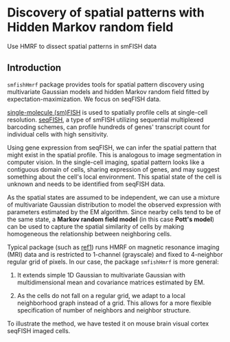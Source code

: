 # Discovery of spatial patterns with Hidden Markov random field

Use HMRF to dissect spatial patterns in smFISH data


## Introduction

`smfishHmrf` package provides tools for spatial pattern discovery
using multivariate Gaussian models and hidden Markov random field fitted by
expectation-maximization. We focus on seqFISH data.

[single-molecule (sm)FISH](https://www.ncbi.nlm.nih.gov/pmc/articles/PMC3126657/)
 is used to spatially profile cells at single-cell resolution. 
[seqFISH](https://www.ncbi.nlm.nih.gov/pmc/articles/PMC3418883/), 
a type of smFISH utilizing sequential multiplexed barcoding schemes, 
can profile hundreds of genes' transcript count for individual cells with high sensitivity.

Using gene expression from seqFISH, we can infer the spatial pattern that might
exist in the spatial profile. This is analogous to image segmentation in computer
vision. In the single-cell imaging, spatial pattern looks like a contiguous
domain of cells, sharing expression of genes, and may suggest something about 
the cell's local environment. This spatial state of the cell is unknown and 
needs to be identified from seqFISH data.

As the spatial states are assumed to be independent, we can use a mixture of multivariate
Gaussian distribution to model the observed expression with parameters estimated by the EM
algorithm. Since nearby cells tend to be of the same state, a **Markov
random field model** (in this case **Pott's model**) can be used to capture
the spatial similarity of cells by making homogeneous the relationship
between neighboring cells.

Typical package (such as [ref1](https://www.tandfonline.com/doi/abs/10.1198/jasa.2011.ap09529)) 
runs HMRF on magnetic resonance imaging (MRI) data and is restricted to 1-channel (grayscale) 
and fixed to 4-neighbor regular grid of pixels.
In our case, the package `smfishHmrf` is more general:

1. It extends simple 1D Gaussian to
multivariate Gaussian with multidimensional mean and covariance matrices estimated by
EM. 

2. As the cells do not fall on a regular grid, we adapt to a local neighborhood
graph instead of a grid. This allows for a more flexible specification of number of neighbors
and neighbor structure. 

To illustrate the method, we have tested it on
mouse brain visual cortex seqFISH imaged cells.



